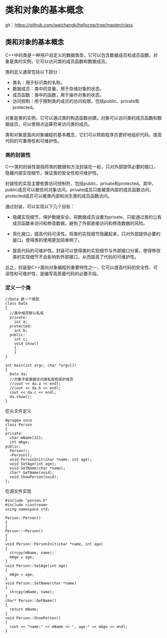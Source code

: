 # 类和对象的基本概念
git：https://github.com/weichangk/hellocpp/tree/master/class

## 类和对象的基本概念
C++中的类是一种用户自定义的数据类型，它可以包含数据成员和成员函数。对象是类的实例，它可以访问类的成员函数和数据成员。

类的定义通常包括以下部分：
- 类名：用于标识类的名称。
- 数据成员：类中的变量，用于存储对象的状态。
- 成员函数：类中的函数，用于操作对象的状态。
- 访问控制：用于限制类的成员的访问权限，包括public、private和protected。

对象是类的实例，它可以通过类的构造函数创建。对象可以访问类的成员函数和数据成员，可以使用点运算符来访问类的成员。

类和对象是面向对象编程的基本概念，它们可以帮助程序员更好地组织代码，提高代码的可重用性和可维护性。

### 类的封装性
C++类的封装性是指将类的数据和方法封装在一起，只对外部提供必要的接口，隐藏内部实现细节，保证类的安全性和可维护性。

封装性的实现主要依靠访问控制符，包括public、private和protected。其中，public成员可以被任何对象访问，private成员只能被类内部的成员函数访问，protected成员可以被类内部和派生类的成员函数访问。

通过封装，可以实现以下几个目标：

- 隐藏实现细节，保护数据安全。将数据成员设置为private，只能通过类的公有成员函数来访问和修改数据，避免了外部直接访问和修改数据的风险。

- 简化接口，提高代码可读性。将类的实现细节隐藏起来，只对外部提供必要的接口，使得类的使用更加简单明了。

- 提高代码的可维护性。封装可以使得类的实现细节与外部接口分离，使得修改类的实现细节不会影响到外部接口，从而提高了代码的可维护性。

总之，封装是C++面向对象编程的重要特性之一，它可以提高代码的安全性、可读性和可维护性，是编写高质量代码的必要手段。


### 定义一个类
```
//Data 是一个类型
class Data
{
  //类中成员默认私有
  private:
    int a;
  protected:
    int b;
  public:
    int c;
    void show()
    {
    }
}

int main(int argc, char *argv[])
{
  Data da;
  //对象不能直接访问类私有和保护成员
  //cout << da.a << endl;
  //cout << da.b << endl;
  cout << da.c << endl;
  da.show();
}
```

在头文件定义
```
#pragma once
class Person
{
private:
  char mName[32];
  int mAge;
public:
  Person();
  ~Person();
  void PersonInit(char *name, int age);
  void SetAge(int age);
  void SetName(char *name);
  char* GetName(void);
  void ShowPerson(void);
};
```
在源文件实现
```
#include "person.h"
#include <iostream>
using namespace std;

Person::Person()
{
}
Person::~Person()
{
}
void Person::PersonInit(char *name, int age)
{
  strcpy(mName, name);
  mAge = age;
}
void Person::SetAge(int age)
{
  mAge = age;
}
void Person::SetName(char *name)
{
  strcpy(mName, name);
}
char* Person::GetName()
{
  return mName;
}
void Person::ShowPerson()
{
  cout << "name:" << mName << ", age:" << mAge << endl;
}

```


